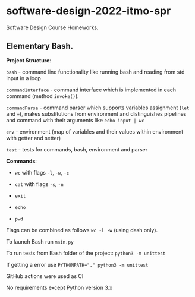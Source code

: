 # software-design-2022-itmo-spr
Software Design Course Homeworks.

## Elementary Bash.
**Project Structure**:

```bash``` - command line functionality like running bash and reading from std input in a loop

```commandInterface``` - command interface which is implemented in each command (method ```invoke()```).

```commandParse``` - command parser which supports variables assignment (```let``` and ```=```), makes substitutions from environment and distinguishes pipelines and command with their arguments like ``` echo input | wc ```

```env``` - environment (map of variables and their values within environment with getter and setter)

```test``` - tests for commands, bash, environment and parser

**Commands**: 

* ```wc``` with flags ```-l```, ```-w```, ```-c```

* ```cat``` with flags ```-s```, ```-n```

*  ```exit```

* ```echo```

* ```pwd```

Flags can be combined as follows ```wc -l -w``` (using dash only).

To launch Bash run ```main.py```

To run tests from Bash folder of the project: ```python3 -m unittest``` 

If getting a error use ```PYTHONPATH="." python3 -m unittest```

GitHub actions were used as CI

No requirements except Python version 3.x
